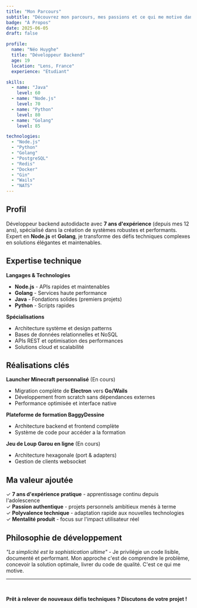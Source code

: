 ```yaml
---
title: "Mon Parcours"
subtitle: "Découvrez mon parcours, mes passions et ce qui me motive dans le développement backend."
badge: "À Propos"
date: 2025-06-05
draft: false

profile:
  name: "Néo Huyghe"
  title: "Développeur Backend"
  age: 19
  location: "Lens, France"
  experience: "Etudiant"

skills:
  - name: "Java"
    level: 60
  - name: "Node.js"
    level: 70
  - name: "Python"
    level: 80
  - name: "Golang"
    level: 85

technologies:
  - "Node.js"
  - "Python"
  - "Golang"
  - "PostgreSQL"
  - "Redis"
  - "Docker"
  - "Gin"
  - "Wails"
  - "NATS"
---
```


## Profil

Développeur backend autodidacte avec **7 ans d'expérience** (depuis mes 12 ans), spécialisé dans la création de systèmes robustes et performants. Expert en **Node.js** et **Golang**, je transforme des défis techniques complexes en solutions élégantes et maintenables.

## Expertise technique

**Langages & Technologies**
- **Node.js** - APIs rapides et maintenables
- **Golang** - Services haute performance
- **Java** - Fondations solides (premiers projets)
- **Python** - Scripts rapides

**Spécialisations**
- Architecture système et design patterns
- Bases de données relationnelles et NoSQL
- APIs REST et optimisation des performances
- Solutions cloud et scalabilité

## Réalisations clés

**Launcher Minecraft personnalisé** (En cours)
- Migration complète de **Electron** vers **Go/Wails**
- Développement from scratch sans dépendances externes
- Performance optimisée et interface native

**Plateforme de formation BaggyDessine**
- Architecture backend et frontend complète
- Système de code pour accéder a la formation

**Jeu de Loup Garou en ligne** (En cours)
- Architecture hexagonale (port & adapters)
- Gestion de clients websocket

## Ma valeur ajoutée

✓ **7 ans d'expérience pratique** - apprentissage continu depuis l'adolescence  
✓ **Passion authentique** - projets personnels ambitieux menés à terme  
✓ **Polyvalence technique** - adaptation rapide aux nouvelles technologies  
✓ **Mentalité produit** - focus sur l'impact utilisateur réel

## Philosophie de développement

*"La simplicité est la sophistication ultime"* - Je privilégie un code lisible, documenté et performant. Mon approche c'est de comprendre le problème, concevoir la solution optimale, livrer du code de qualité. C'est ce qui me motive.

---

&nbsp;

**Prêt à relever de nouveaux défis techniques ? Discutons de votre projet !**